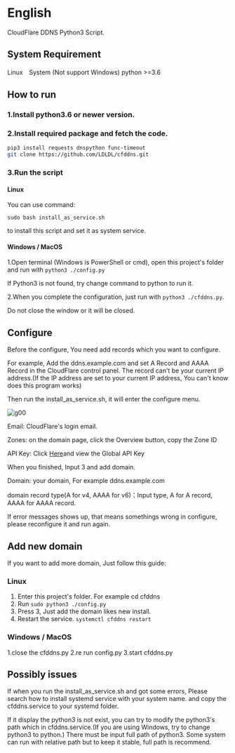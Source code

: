 # English

CloudFlare DDNS Python3 Script.

## System Requirement

Linux　System (Not support Windows)
python >=3.6

## How to run

### 1.Install python3.6 or newer version.

### 2.Install required package and fetch the code.

```bash
pip3 install requests dnspython func-timeout
git clone https://github.com/LDLDL/cfddns.git
```
### 3.Run the script

#### Linux

You can use command: 

`sudo bash install_as_service.sh`

to install this script and set it as system service.

#### Windows / MacOS 

1.Open terminal (Windows is PowerShell or cmd), open this project's folder and run with `python3 ./config.py`

If Python3 is not found, try change command to python to run it.

2.When you complete the configuration, just run with `python3 ./cfddns.py`.

Do not close the window or it will be closed.


## Configure

Before the configure, You need add records which you want to configure.

For example, Add the ddns.example.com and set A Record and AAAA Record in the CloudFlare control panel. The record can't be your current IP address.(If the IP address are set to your current IP address, You can't know does this program works)

Then run the install_as_service.sh, it will enter the configure menu.

![g00](https://user-images.githubusercontent.com/81149482/129917531-d499ae47-79ab-44b0-910b-e1f2a98fc68c.png)

Email: CloudFlare's login email.

Zones: on the domain page, click the Overview button, copy the Zone ID

API Key: Click [Here](https://dash.cloudflare.com/profile/api-tokens)and view the Global API Key

When you finished, Input 3 and add domain.

Domain: your domain, For example ddns.example.com

domain record type(A for v4, AAAA for v6)：Input type, A for A record, AAAA for AAAA record.

If error messages shows up, that means somethings wrong in configure, please reconfigure it and run again.

## Add new domain

If you want to add more domain, Just follow this guide:

### Linux

1. Enter this project's folder. For example cd cfddns
2. Run `sudo python3 ./config.py`
3. Press 3, Just add the domain likes new install.
4. Restart the service. `systemctl cfddns restart`

### Windows / MacOS

1.close the cfddns.py
2.re run config.py
3.start cfddns.py

## Possibly issues

If when you run the install_as_service.sh and got some errors, Please search how to install systemd service with your system name. and copy the cfddns.service to your systemd folder.

If it display the python3 is not exist, you can try to modify the python3's path which in cfddns.service.(If you are using Windows, try to change python3 to python.) There must be input full path of python3. Some system can run with relative path but to keep it stable, full path is recommend.
